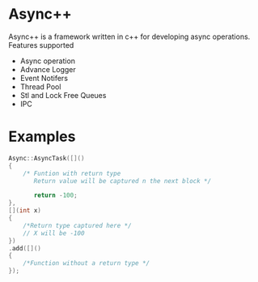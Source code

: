 # Async++

Async++ is a framework written in c++ for developing async operations.
Features supported

* Async operation
* Advance Logger
* Event Notifers
* Thread Pool
* Stl and Lock Free Queues
* IPC


Examples
========
```cpp
Async::AsyncTask([]()
{
	/* Funtion with return type
	   Return value will be captured n the next block */

	   return -100;
},
[](int x)
{	
	/*Return type captured here */
	// X will be -100
})
.add([]()
{
	/*Function without a return type */
});
```
